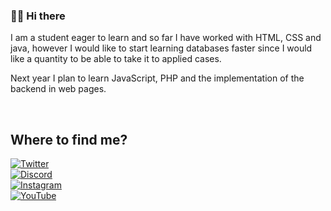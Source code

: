 ### 👋🏻 Hi there 

I am a student eager to learn and so far I have worked with HTML, CSS and java, however I would like to start learning databases faster since I would like a quantity to be able to take it to applied cases.

Next year I plan to learn JavaScript, PHP and the implementation of the backend in web pages.


<!--## Skills:
[![HTML](https://img.shields.io/badge/HTML5-FA7343?style=for-the-badge&logo=html5&logoColor=white&labelColor=101010)]()
[![CSS](https://img.shields.io/badge/CSS3-008DDD?style=for-the-badge&logo=css3&logoColor=white&labelColor=101010)]()
[![JavaScript](https://img.shields.io/badge/JavaScript-F7DF1E?style=for-the-badge&logo=javascript&logoColor=white&labelColor=101010)]()
</br>
[![Java](https://img.shields.io/badge/Java-F00D28?style=for-the-badge&logo=Java&logoColor=white&labelColor=101010)]()
[![PHP](https://img.shields.io/badge/PHP-777BB4?style=for-the-badge&logo=python&logoColor=white&labelColor=101010)]()
</br>
[![C#](https://img.shields.io/badge/CSharp-95478e?style=for-the-badge&logo=CSharp&logoColor=white&labelColor=101010)]()
-->
</br>


## Where to find me?
[![Twitter](https://img.shields.io/badge/Twitter-@SalixBabylonic8-338563?style=for-the-badge&logo=twitter&logoColor=00ACEE&labelColor=FFFFFF)](https://twitter.com/SalixBabylonic8)</br>
[![Discord](https://img.shields.io/badge/Discord-@Salix-338563?style=for-the-badge&logo=discord&logoColor=FFFFFF&labelColor=7289DA)](https://discord.com/channels/@me/466325119204196352)
</br>
[![Instagram](https://img.shields.io/badge/Instagram-@Salix_8-338563?style=for-the-badge&logo=instagram&logoColor=E4405F&labelColor=5851DB)](https://twitter.com/SalixBabylonic8)</br>
[![YouTube](https://img.shields.io/badge/YouTube-@salix-338563?style=for-the-badge&logo=youtube&logoColor=FF0000&labelColor=FFFFFF)](https://www.youtube.com/channel/UCsiXABdx0sh3eEm_hghfepQ)
